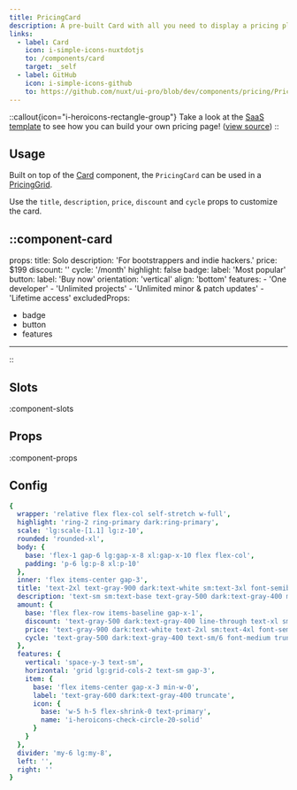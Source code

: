```yaml
---
title: PricingCard
description: A pre-built Card with all you need to display a pricing plan.
links:
  - label: Card
    icon: i-simple-icons-nuxtdotjs
    to: /components/card
    target: _self
  - label: GitHub
    icon: i-simple-icons-github
    to: https://github.com/nuxt/ui-pro/blob/dev/components/pricing/PricingCard.vue
---
```


::callout{icon="i-heroicons-rectangle-group"}
Take a look at the [SaaS template](https://saas-template.nuxt.dev/pricing) to see how you can build your own pricing page! ([view source](https://github.com/nuxt-ui-pro/saas/blob/main/app/pages/pricing.vue))
::

## Usage

Built on top of the [Card](/components/card) component, the `PricingCard` can be used in a [PricingGrid](/pro/components/pricing-grid).

Use the `title`, `description`, `price`, `discount` and `cycle` props to customize the card.

::component-card
---
props:
  title: Solo
  description: 'For bootstrappers and indie hackers.'
  price: $199
  discount: ''
  cycle: '/month'
  highlight: false
  badge:
    label: 'Most popular'
  button:
    label: 'Buy now'
  orientation: 'vertical'
  align: 'bottom'
  features:
    - 'One developer'
    - 'Unlimited projects'
    - 'Unlimited minor & patch updates'
    - 'Lifetime access'
excludedProps:
  - badge
  - button
  - features
---
::

## Slots

:component-slots

## Props

:component-props

## Config

```yml
{
  wrapper: 'relative flex flex-col self-stretch w-full',
  highlight: 'ring-2 ring-primary dark:ring-primary',
  scale: 'lg:scale-[1.1] lg:z-10',
  rounded: 'rounded-xl',
  body: {
    base: 'flex-1 gap-6 lg:gap-x-8 xl:gap-x-10 flex flex-col',
    padding: 'p-6 lg:p-8 xl:p-10'
  },
  inner: 'flex items-center gap-3',
  title: 'text-2xl text-gray-900 dark:text-white sm:text-3xl font-semibold truncate',
  description: 'text-sm sm:text-base text-gray-500 dark:text-gray-400 mt-2',
  amount: {
    base: 'flex flex-row items-baseline gap-x-1',
    discount: 'text-gray-500 dark:text-gray-400 line-through text-xl sm:text-2xl font-medium',
    price: 'text-gray-900 dark:text-white text-2xl sm:text-4xl font-semibold',
    cycle: 'text-gray-500 dark:text-gray-400 text-sm/6 font-medium truncate'
  },
  features: {
    vertical: 'space-y-3 text-sm',
    horizontal: 'grid lg:grid-cols-2 text-sm gap-3',
    item: {
      base: 'flex items-center gap-x-3 min-w-0',
      label: 'text-gray-600 dark:text-gray-400 truncate',
      icon: {
        base: 'w-5 h-5 flex-shrink-0 text-primary',
        name: 'i-heroicons-check-circle-20-solid'
      }
    }
  },
  divider: 'my-6 lg:my-8',
  left: '',
  right: ''
}
```
